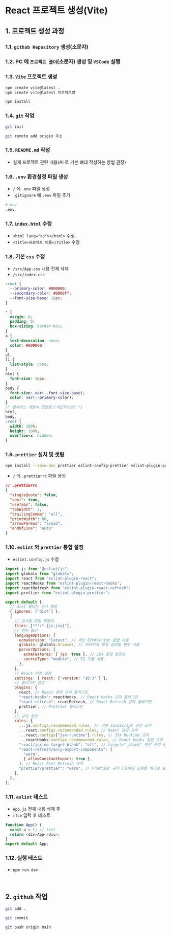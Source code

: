 # React 프로젝트 생성(Vite)

## 1. 프로젝트 생성 과정

### 1.1. `github Repository` 생성(소문자)

### 1.2. PC 에 `프로젝트 폴더`(소문자) 생성 및 `VSCode` 실행

### 1.3. `Vite` 프로젝트 생성

```bash
npm create vite@latest .
npm create vite@latest 프로젝트명

npm install
```

### 1.4. `git` 작업

```bash
git init

git remote add origin 주소
```

### 1.5. `README.md` 작성

- 실제 프로젝트 관련 내용(AI 로 기본 뼈대 작성하는 방법 권장)

### 1.6. `.env` 환경설정 파일 생성

- `/` 에 `.env` 파일 생성
- `.gitignore` 에 `.env` 파일 추가

```bash
# env
.env
```

### 1.7. `index.html` 수정

- `<html lang="ko"></html>` 수정
- `<title>프로젝트 이름</title>` 수정

### 1.8. 기본 `css` 수정

- `/src/App.css` 내용 전체 삭제
- `/src/index.css`

```css
:root {
  --primary-color: #000000;
  --secondary-color: #0000ff;
  --font-size-base: 16px;
}

* {
  margin: 0;
  padding: 0;
  box-sizing: border-box;
}
a {
  text-decoration: none;
  color: #000000;
}
ul,
li {
  list-style: none;
}
html {
  font-size: 16px;
}
body {
  font-size: var(--font-size-base);
  color: var(--primary-color);
}
/* 웹서비스 개발시 권장함.(개인적으로) */
html,
body,
:root {
  width: 100%;
  height: 100%;
  overflow-x: hidden;
}
```

### 1.9. `prettier` 설치 및 셋팅

```bash
npm install --save-dev prettier eslint-config-prettier eslint-plugin-prettier
```

- `/` 에 `.prettierrc` 파일 생성

```json
// .prettierrc
{
  "singleQuote": false,
  "semi": true,
  "useTabs": false,
  "tabWidth": 2,
  "trailingComma": "all",
  "printWidth": 80,
  "arrowParens": "avoid",
  "endOfLine": "auto"
}
```

### 1.10. `eslint` 와 `prettier` 통합 설정

- `eslint.config.js` 수정

```js
import js from "@eslint/js";
import globals from "globals";
import react from "eslint-plugin-react";
import reactHooks from "eslint-plugin-react-hooks";
import reactRefresh from "eslint-plugin-react-refresh";
import prettier from "eslint-plugin-prettier";

export default [
  // dist 폴더는 검사 제외
  { ignores: ["dist"] },
  {
    // 검사할 파일 확장자
    files: ["**/*.{js,jsx}"],
    // 언어 옵션
    languageOptions: {
      ecmaVersion: "latest", // 최신 ECMAScript 문법 사용
      globals: globals.browser, // 브라우저 환경 글로벌 변수 사용
      parserOptions: {
        ecmaFeatures: { jsx: true }, // JSX 문법 활성화
        sourceType: "module", // ES 모듈 사용
      },
    },
    // React 버전 설정
    settings: { react: { version: "18.3" } },
    // 플러그인 설정
    plugins: {
      react, // React 관련 규칙 플러그인
      "react-hooks": reactHooks, // React Hooks 규칙 플러그인
      "react-refresh": reactRefresh, // React Refresh 규칙 플러그인
      prettier, // Prettier 플러그인
    },
    // 규칙 정의
    rules: {
      ...js.configs.recommended.rules, // 기본 JavaScript 권장 규칙
      ...react.configs.recommended.rules, // React 권장 규칙
      ...react.configs["jsx-runtime"].rules, // JSX Runtime 규칙
      ...reactHooks.configs.recommended.rules, // React Hooks 권장 규칙
      "react/jsx-no-target-blank": "off", // target="_blank" 관련 규칙 비활성화
      "react-refresh/only-export-components": [
        "warn",
        { allowConstantExport: true },
      ], // React Fast Refresh 규칙
      "prettier/prettier": "warn", // Prettier 규칙 (포매팅 오류를 에러로 표시)
    },
  },
];
```

### 1.11. `eslint` 테스트

- `App.js` 전체 내용 삭제 후
- `rfce` 입력 후 테스트

```js
function App() {
  const a = 1; // test
  return <div>App</div>;
}
export default App;
```

### 1.12. 실행 테스트

- `npm run dev`

</br>

## 2. `github` 작업

```bash
git add .

git commit

git push origin main
```
